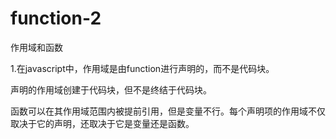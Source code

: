 # function-2
作用域和函数

1.在javascript中，作用域是由function进行声明的，而不是代码块。
  
   声明的作用域创建于代码块，但不是终结于代码块。
   
   函数可以在其作用域范围内被提前引用，但是变量不行。每个声明项的作用域不仅取决于它的声明，还取决于它是变量还是函数。
